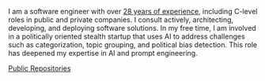 I am a software engineer with over [28 years of experience](https://www.linkedin.com/in/samestrin/), including C-level roles in public and private companies.  I consult actively, architecting, developing, and deploying software solutions. In my free time, I am involved in a politically oriented stealth startup that uses AI to address challenges such as categorization, topic grouping, and political bias detection. This role has deepened my expertise in AI and prompt engineering.

[Public Repositories](https://github.com/samestrin)
